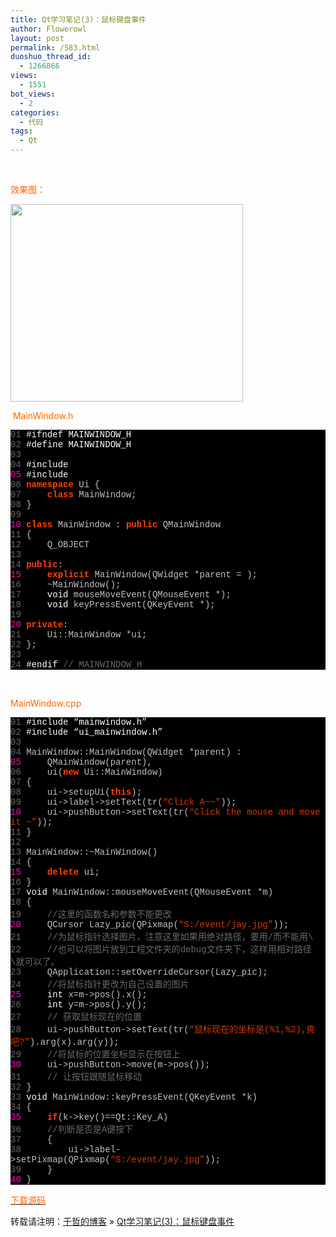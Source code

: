 ```yaml
---
title: Qt学习笔记(3)：鼠标键盘事件
author: Flowerowl
layout: post
permalink: /583.html
duoshuo_thread_id:
  - 1266866
views:
  - 1551
bot_views:
  - 2
categories:
  - 代码
tags:
  - Qt
---
```

&nbsp;

<span style="color: #ff6600;">效果图：</span>

<img class="aligncenter size-full wp-image-584" title="Lazynight | 夜阑" src="http://lazynight.me/wp-content/uploads/2011/10/20111021135110.jpg" alt="" width="372" height="316" />

<span style="color: #ff6600;"> MainWindow.h</span>

<div class="source" style="font-family: '[object HTMLOptionElement]', Consolas, 'Lucida Console', 'Courier New'; color: #c0c0c0; background-color: #000000;">
  <span style="color: #696969;">01</span> <span style="color: #ffffff;">#ifndef MAINWINDOW_H</span><br /> <span style="color: #696969;">02</span> <span style="color: #ffffff;">#define MAINWINDOW_H</span><br /> <span style="color: #696969;">03</span><br /> <span style="color: #696969;">04</span> <span style="color: #ffffff;">#include <QMainWindow></span><br /> <span style="color: #f810b0;">05</span> <span style="color: #ffffff;">#include <QtGui></span><br /> <span style="color: #696969;">06</span> <span style="color: #ff4400; font-weight: bold;">namespace</span> <span style="color: #c0c0c0;">Ui</span> <span style="color: #c0c0c0;">{</span><br /> <span style="color: #696969;">07</span>     <span style="color: #ff4400; font-weight: bold;">class</span> <span style="color: #c0c0c0;">MainWindow</span>;<br /> <span style="color: #696969;">08</span> <span style="color: #c0c0c0;">}</span><br /> <span style="color: #696969;">09</span><br /> <span style="color: #f810b0;">10</span> <span style="color: #ff4400; font-weight: bold;">class</span> <span style="color: #c0c0c0;">MainWindow</span> <span style="color: #c0c0c0;">:</span> <span style="color: #ff4400; font-weight: bold;">public</span> <span style="color: #c0c0c0;">QMainWindow</span><br /> <span style="color: #696969;">11</span> <span style="color: #c0c0c0;">{</span><br /> <span style="color: #696969;">12</span>     <span style="color: #c0c0c0;">Q_OBJECT</span><br /> <span style="color: #696969;">13</span><br /> <span style="color: #696969;">14</span> <span style="color: #ff4400; font-weight: bold;">public</span><span style="color: #c0c0c0;">:</span><br /> <span style="color: #f810b0;">15</span>     <span style="color: #ff4400; font-weight: bold;">explicit</span> <span style="color: #c0c0c0;">MainWindow</span>(<span style="color: #c0c0c0;">QWidget</span> <span style="color: #c0c0c0;">*</span><span style="color: #c0c0c0;">parent</span> <span style="color: #c0c0c0;">=</span> <span style="color: #c0c0c0;"></span>);<br /> <span style="color: #696969;">16</span>     <span style="color: #c0c0c0;">~</span><span style="color: #c0c0c0;">MainWindow</span>();<br /> <span style="color: #696969;">17</span>     <span style="color: #ffffff;">void</span> <span style="color: #c0c0c0;">mouseMoveEvent</span>(<span style="color: #c0c0c0;">QMouseEvent</span> <span style="color: #c0c0c0;">*</span>);<br /> <span style="color: #696969;">18</span>     <span style="color: #ffffff;">void</span> <span style="color: #c0c0c0;">keyPressEvent</span>(<span style="color: #c0c0c0;">QKeyEvent</span> <span style="color: #c0c0c0;">*</span>);<br /> <span style="color: #696969;">19</span><br /> <span style="color: #f810b0;">20</span> <span style="color: #ff4400; font-weight: bold;">private</span><span style="color: #c0c0c0;">:</span><br /> <span style="color: #696969;">21</span>     <span style="color: #c0c0c0;">Ui</span><span style="color: #c0c0c0;">::</span><span style="color: #c0c0c0;">MainWindow</span> <span style="color: #c0c0c0;">*</span><span style="color: #c0c0c0;">ui</span>;<br /> <span style="color: #696969;">22</span> <span style="color: #c0c0c0;">};</span><br /> <span style="color: #696969;">23</span><br /> <span style="color: #696969;">24</span> <span style="color: #ffffff;">#endif </span><span style="color: #696969;">// MAINWINDOW_H</span>
</div>

&nbsp;

<span style="color: #ff6600;">MainWindow.cpp</span>

<div class="source" style="font-family: '[object HTMLOptionElement]', Consolas, 'Lucida Console', 'Courier New'; color: #c0c0c0; background-color: #000000;">
  <span style="color: #696969;">01</span> <span style="color: #ffffff;">#include &#8220;mainwindow.h&#8221;</span><br /> <span style="color: #696969;">02</span> <span style="color: #ffffff;">#include &#8220;ui_mainwindow.h&#8221;</span><br /> <span style="color: #696969;">03</span><br /> <span style="color: #696969;">04</span> <span style="color: #c0c0c0;">MainWindow</span><span style="color: #c0c0c0;">::</span><span style="color: #c0c0c0;">MainWindow</span>(<span style="color: #c0c0c0;">QWidget</span> <span style="color: #c0c0c0;">*</span><span style="color: #c0c0c0;">parent</span>) <span style="color: #c0c0c0;">:</span><br /> <span style="color: #f810b0;">05</span>     <span style="color: #c0c0c0;">QMainWindow</span>(<span style="color: #c0c0c0;">parent</span><span style="color: #c0c0c0;">),</span><br /> <span style="color: #696969;">06</span>     <span style="color: #c0c0c0;">ui</span>(<span style="color: #ff4400; font-weight: bold;">new</span> <span style="color: #c0c0c0;">Ui</span><span style="color: #c0c0c0;">::</span><span style="color: #c0c0c0;">MainWindow</span>)<br /> <span style="color: #696969;">07</span> <span style="color: #c0c0c0;">{</span><br /> <span style="color: #696969;">08</span>     <span style="color: #c0c0c0;">ui</span><span style="color: #c0c0c0;">-></span><span style="color: #c0c0c0;">setupUi</span>(<span style="color: #ff4400; font-weight: bold;">this</span>);<br /> <span style="color: #696969;">09</span>     <span style="color: #c0c0c0;">ui</span><span style="color: #c0c0c0;">-></span><span style="color: #c0c0c0;">label</span><span style="color: #c0c0c0;">-></span><span style="color: #c0c0c0;">setText</span>(<span style="color: #c0c0c0;">tr</span>(<span style="color: #d13800;">&#8220;Click A~~&#8221;</span>));<br /> <span style="color: #f810b0;">10</span>     <span style="color: #c0c0c0;">ui</span><span style="color: #c0c0c0;">-></span><span style="color: #c0c0c0;">pushButton</span><span style="color: #c0c0c0;">-></span><span style="color: #c0c0c0;">setText</span>(<span style="color: #c0c0c0;">tr</span>(<span style="color: #d13800;">&#8220;Click the mouse and move it ~&#8221;</span>));<br /> <span style="color: #696969;">11</span> <span style="color: #c0c0c0;">}</span><br /> <span style="color: #696969;">12</span><br /> <span style="color: #696969;">13</span> <span style="color: #c0c0c0;">MainWindow</span><span style="color: #c0c0c0;">::~</span><span style="color: #c0c0c0;">MainWindow</span>()<br /> <span style="color: #696969;">14</span> <span style="color: #c0c0c0;">{</span><br /> <span style="color: #f810b0;">15</span>     <span style="color: #ff4400; font-weight: bold;">delete</span> <span style="color: #c0c0c0;">ui</span>;<br /> <span style="color: #696969;">16</span> <span style="color: #c0c0c0;">}</span><br /> <span style="color: #696969;">17</span> <span style="color: #ffffff;">void</span> <span style="color: #c0c0c0;">MainWindow</span><span style="color: #c0c0c0;">::</span><span style="color: #c0c0c0;">mouseMoveEvent</span>(<span style="color: #c0c0c0;">QMouseEvent</span> <span style="color: #c0c0c0;">*</span><span style="color: #c0c0c0;">m</span>)<br /> <span style="color: #696969;">18</span> <span style="color: #c0c0c0;">{</span><br /> <span style="color: #696969;">19</span>     <span style="color: #696969;">//这里的函数名和参数不能更改</span><br /> <span style="color: #f810b0;">20</span>     <span style="color: #c0c0c0;">QCursor</span> <span style="color: #c0c0c0;">Lazy_pic</span>(<span style="color: #c0c0c0;">QPixmap</span>(<span style="color: #d13800;">&#8220;S:/event/jay.jpg&#8221;</span>));<br /> <span style="color: #696969;">21</span>     <span style="color: #696969;">//为鼠标指针选择图片，注意这里如果用绝对路径，要用/而不能用\</span><br /> <span style="color: #696969;">22</span> <span style="color: #696969;">    //也可以将图片放到工程文件夹的debug文件夹下，这样用相对路径\就可以了。</span><br /> <span style="color: #696969;">23</span>     <span style="color: #c0c0c0;">QApplication</span><span style="color: #c0c0c0;">::</span><span style="color: #c0c0c0;">setOverrideCursor</span>(<span style="color: #c0c0c0;">Lazy_pic</span>);<br /> <span style="color: #696969;">24</span>     <span style="color: #696969;">//将鼠标指针更改为自己设置的图片</span><br /> <span style="color: #f810b0;">25</span>     <span style="color: #ffffff;">int</span> <span style="color: #c0c0c0;">x</span><span style="color: #c0c0c0;">=</span><span style="color: #c0c0c0;">m</span><span style="color: #c0c0c0;">-></span><span style="color: #c0c0c0;">pos</span><span style="color: #c0c0c0;">().</span><span style="color: #c0c0c0;">x</span>();<br /> <span style="color: #696969;">26</span>     <span style="color: #ffffff;">int</span> <span style="color: #c0c0c0;">y</span><span style="color: #c0c0c0;">=</span><span style="color: #c0c0c0;">m</span><span style="color: #c0c0c0;">-></span><span style="color: #c0c0c0;">pos</span><span style="color: #c0c0c0;">().</span><span style="color: #c0c0c0;">y</span>();<br /> <span style="color: #696969;">27</span>     <span style="color: #696969;">// 获取鼠标现在的位置</span><br /> <span style="color: #696969;">28</span>     <span style="color: #c0c0c0;">ui</span><span style="color: #c0c0c0;">-></span><span style="color: #c0c0c0;">pushButton</span><span style="color: #c0c0c0;">-></span><span style="color: #c0c0c0;">setText</span>(<span style="color: #c0c0c0;">tr</span>(<span style="color: #d13800;">&#8220;鼠标现在的坐标是(%1,%2),爽吧?&#8221;</span><span style="color: #c0c0c0;">).</span><span style="color: #c0c0c0;">arg</span>(<span style="color: #c0c0c0;">x</span><span style="color: #c0c0c0;">).</span><span style="color: #c0c0c0;">arg</span>(<span style="color: #c0c0c0;">y</span>));<br /> <span style="color: #696969;">29</span>     <span style="color: #696969;">//将鼠标的位置坐标显示在按钮上</span><br /> <span style="color: #f810b0;">30</span>     <span style="color: #c0c0c0;">ui</span><span style="color: #c0c0c0;">-></span><span style="color: #c0c0c0;">pushButton</span><span style="color: #c0c0c0;">-></span><span style="color: #c0c0c0;">move</span>(<span style="color: #c0c0c0;">m</span><span style="color: #c0c0c0;">-></span><span style="color: #c0c0c0;">pos</span>());<br /> <span style="color: #696969;">31</span>     <span style="color: #696969;">// 让按钮跟随鼠标移动</span><br /> <span style="color: #696969;">32</span> <span style="color: #c0c0c0;">}</span><br /> <span style="color: #696969;">33</span> <span style="color: #ffffff;">void</span> <span style="color: #c0c0c0;">MainWindow</span><span style="color: #c0c0c0;">::</span><span style="color: #c0c0c0;">keyPressEvent</span>(<span style="color: #c0c0c0;">QKeyEvent</span> <span style="color: #c0c0c0;">*</span><span style="color: #c0c0c0;">k</span>)<br /> <span style="color: #696969;">34</span> <span style="color: #c0c0c0;">{</span><br /> <span style="color: #f810b0;">35</span>     <span style="color: #ff4400; font-weight: bold;">if</span>(<span style="color: #c0c0c0;">k</span><span style="color: #c0c0c0;">-></span><span style="color: #c0c0c0;">key</span>()<span style="color: #c0c0c0;">==</span><span style="color: #c0c0c0;">Qt</span><span style="color: #c0c0c0;">::</span><span style="color: #c0c0c0;">Key_A</span>)<br /> <span style="color: #696969;">36</span>     <span style="color: #696969;">//判断是否是A键按下</span><br /> <span style="color: #696969;">37</span>     <span style="color: #c0c0c0;">{</span><br /> <span style="color: #696969;">38</span>         <span style="color: #c0c0c0;">ui</span><span style="color: #c0c0c0;">-></span><span style="color: #c0c0c0;">label</span><span style="color: #c0c0c0;">-></span><span style="color: #c0c0c0;">setPixmap</span>(<span style="color: #c0c0c0;">QPixmap</span>(<span style="color: #d13800;">&#8220;S:/event/jay.jpg&#8221;</span>));<br /> <span style="color: #696969;">39</span>     <span style="color: #c0c0c0;">}</span><br /> <span style="color: #f810b0;">40</span> <span style="color: #c0c0c0;">}</span>
</div>

<span style="color: #ff6600;"><a href="http://down.qiannao.com/space/file/flowerowl/-4e0a-4f20-5206-4eab/Lazy3_event.rar/.page" target="_blank"><span style="color: #ff6600;">下载源码</span></a></span>

转载请注明：[于哲的博客][1] &raquo; [Qt学习笔记(3)：鼠标键盘事件][2]

 [1]: http://lazynight.me
 [2]: http://lazynight.me/583.html